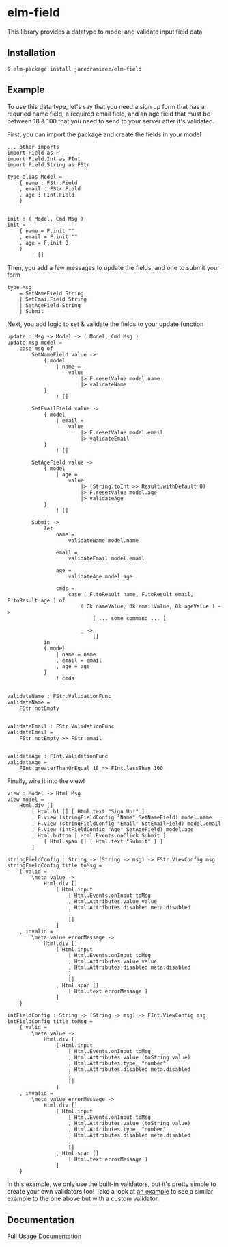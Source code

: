 # elm-field

This library provides a datatype to model and validate input field data

## Installation

    $ elm-package install jaredramirez/elm-field

## Example

To use this data type, let's say that you need a sign up form that has a requried name field,
a required email field, and an age field that must be between 18 & 100 that you need to send
to your server after it's validated.

First, you can import the package and create the fields in your model

    ... other imports
    import Field as F
    import Field.Int as FInt
    import Field.String as FStr

    type alias Model =
        { name : FStr.Field
        , email : FStr.Field
        , age : FInt.Field
        }


    init : ( Model, Cmd Msg )
    init =
        { name = F.init ""
        , email = F.init ""
        , age = F.init 0
        }
            ! []

Then, you add a few messages to update the fields, and one to submit your form

    type Msg
        = SetNameField String
        | SetEmailField String
        | SetAgeField String
        | Submit

Next, you add logic to set & validate the fields to your update function

    update : Msg -> Model -> ( Model, Cmd Msg )
    update msg model =
        case msg of
            SetNameField value ->
                { model
                    | name =
                        value
                            |> F.resetValue model.name
                            |> validateName
                }
                    ! []

            SetEmailField value ->
                { model
                    | email =
                        value
                            |> F.resetValue model.email
                            |> validateEmail
                }
                    ! []

            SetAgeField value ->
                { model
                    | age =
                        value
                            |> (String.toInt >> Result.withDefault 0)
                            |> F.resetValue model.age
                            |> validateAge
                }
                    ! []

            Submit ->
                let
                    name =
                        validateName model.name

                    email =
                        validateEmail model.email

                    age =
                        validateAge model.age

                    cmds =
                        case ( F.toResult name, F.toResult email, F.toResult age ) of
                            ( Ok nameValue, Ok emailValue, Ok ageValue ) ->
                                [ ... some command ... ]

                            _ ->
                                []
                in
                { model
                    | name = name
                    , email = email
                    , age = age
                }
                    ! cmds


    validateName : FStr.ValidationFunc
    validateName =
        FStr.notEmpty


    validateEmail : FStr.ValidationFunc
    validateEmail =
        FStr.notEmpty >> FStr.email


    validateAge : FInt.ValidationFunc
    validateAge =
        FInt.greaterThanOrEqual 18 >> FInt.lessThan 100

Finally, wire it into the view!

    view : Model -> Html Msg
    view model =
        Html.div []
            [ Html.h1 [] [ Html.text "Sign Up!" ]
            , F.view (stringFieldConfig "Name" SetNameField) model.name
            , F.view (stringFieldConfig "Email" SetEmailField) model.email
            , F.view (intFieldConfig "Age" SetAgeField) model.age
            , Html.button [ Html.Events.onClick Submit ]
                [ Html.span [] [ Html.text "Submit" ] ]
            ]

    stringFieldConfig : String -> (String -> msg) -> FStr.ViewConfig msg
    stringFieldConfig title toMsg =
        { valid =
            \meta value ->
                Html.div []
                    [ Html.input
                        [ Html.Events.onInput toMsg
                        , Html.Attributes.value value
                        , Html.Attributes.disabled meta.disabled
                        ]
                        []
                    ]
        , invalid =
            \meta value errorMessage ->
                Html.div []
                    [ Html.input
                        [ Html.Events.onInput toMsg
                        , Html.Attributes.value value
                        , Html.Attributes.disabled meta.disabled
                        ]
                        []
                    , Html.span []
                        [ Html.text errorMessage ]
                    ]
        }

    intFieldConfig : String -> (String -> msg) -> FInt.ViewConfig msg
    intFieldConfig title toMsg =
        { valid =
            \meta value ->
                Html.div []
                    [ Html.input
                        [ Html.Events.onInput toMsg
                        , Html.Attributes.value (toString value)
                        , Html.Attributes.type_ "number"
                        , Html.Attributes.disabled meta.disabled
                        ]
                        []
                    ]
        , invalid =
            \meta value errorMessage ->
                Html.div []
                    [ Html.input
                        [ Html.Events.onInput toMsg
                        , Html.Attributes.value (toString value)
                        , Html.Attributes.type_ "number"
                        , Html.Attributes.disabled meta.disabled
                        ]
                        []
                    , Html.span []
                        [ Html.text errorMessage ]
                    ]
        }

In this example, we only use the built-in validators, but it's pretty
simple to create your own validators too! Take a look at [an example](https://github.com/jaredramirez/elm-field/blob/master/example/Main.elm) to see a
similar example to the one above but with a custom validator.

## Documentation

[Full Usage Documentation](http://package.elm-lang.org/packages/jaredramirez/elm-field/latest/Field)
